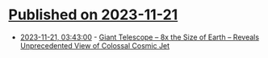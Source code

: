 # [Published on 2023-11-21](index.md)

* [2023-11-21, 03:43:00](https://soylentnews.org/article.pl?sid=23/11/19/2027251&from=rss) - [Giant Telescope – 8x the Size of Earth – Reveals Unprecedented View of Colossal Cosmic Jet](https://soylentnews.org/article.pl?sid=23/11/19/2027251&from=rss)
